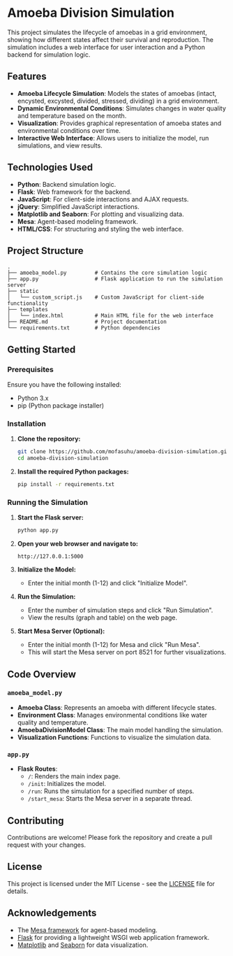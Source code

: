 # Amoeba Division Simulation

This project simulates the lifecycle of amoebas in a grid environment, showing how different states affect their survival and reproduction. The simulation includes a web interface for user interaction and a Python backend for simulation logic. 

## Features

- **Amoeba Lifecycle Simulation**: Models the states of amoebas (intact, encysted, excysted, divided, stressed, dividing) in a grid environment.
- **Dynamic Environmental Conditions**: Simulates changes in water quality and temperature based on the month.
- **Visualization**: Provides graphical representation of amoeba states and environmental conditions over time.
- **Interactive Web Interface**: Allows users to initialize the model, run simulations, and view results.

## Technologies Used

- **Python**: Backend simulation logic.
- **Flask**: Web framework for the backend.
- **JavaScript**: For client-side interactions and AJAX requests.
- **jQuery**: Simplified JavaScript interactions.
- **Matplotlib and Seaborn**: For plotting and visualizing data.
- **Mesa**: Agent-based modeling framework.
- **HTML/CSS**: For structuring and styling the web interface.

## Project Structure

```plaintext
.
├── amoeba_model.py         # Contains the core simulation logic
├── app.py                  # Flask application to run the simulation server
├── static
│   └── custom_script.js    # Custom JavaScript for client-side functionality
├── templates
│   └── index.html          # Main HTML file for the web interface
├── README.md               # Project documentation
└── requirements.txt        # Python dependencies
```

## Getting Started

### Prerequisites

Ensure you have the following installed:
- Python 3.x
- pip (Python package installer)

### Installation

1. **Clone the repository:**
    ```sh
    git clone https://github.com/mofasuhu/amoeba-division-simulation.git
    cd amoeba-division-simulation
    ```

2. **Install the required Python packages:**
    ```sh
    pip install -r requirements.txt
    ```

### Running the Simulation

1. **Start the Flask server:**
    ```sh
    python app.py
    ```

2. **Open your web browser and navigate to:**
    ```
    http://127.0.0.1:5000
    ```

3. **Initialize the Model:**
    - Enter the initial month (1-12) and click "Initialize Model".

4. **Run the Simulation:**
    - Enter the number of simulation steps and click "Run Simulation".
    - View the results (graph and table) on the web page.

5. **Start Mesa Server (Optional):**
    - Enter the initial month (1-12) for Mesa and click "Run Mesa".
    - This will start the Mesa server on port 8521 for further visualizations.

## Code Overview

### `amoeba_model.py`

- **Amoeba Class**: Represents an amoeba with different lifecycle states.
- **Environment Class**: Manages environmental conditions like water quality and temperature.
- **AmoebaDivisionModel Class**: The main model handling the simulation.
- **Visualization Functions**: Functions to visualize the simulation data.

### `app.py`

- **Flask Routes**:
  - `/`: Renders the main index page.
  - `/init`: Initializes the model.
  - `/run`: Runs the simulation for a specified number of steps.
  - `/start_mesa`: Starts the Mesa server in a separate thread.

## Contributing

Contributions are welcome! Please fork the repository and create a pull request with your changes.

## License

This project is licensed under the MIT License - see the [LICENSE](LICENSE) file for details.

## Acknowledgements

- The [Mesa framework](https://mesa.readthedocs.io/en/stable/) for agent-based modeling.
- [Flask](https://flask.palletsprojects.com/) for providing a lightweight WSGI web application framework.
- [Matplotlib](https://matplotlib.org/) and [Seaborn](https://seaborn.pydata.org/) for data visualization.
